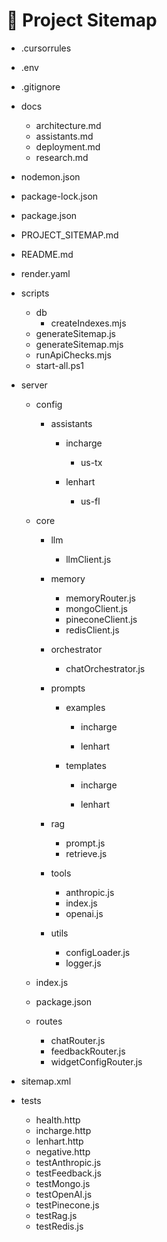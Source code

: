 # 📂 Project Sitemap

- .cursorrules
- .env
- .gitignore
 
- docs
  - architecture.md
  - assistants.md
  - deployment.md
  - research.md
- nodemon.json
- package-lock.json
- package.json
- PROJECT_SITEMAP.md
- README.md
- render.yaml
- scripts
  - db
    - createIndexes.mjs
  - generateSitemap.js
  - generateSitemap.mjs
  - runApiChecks.mjs
  - start-all.ps1
- server
  - config
    - assistants
      - incharge
        - us-tx

      - lenhart
        - us-fl

  - core
    - llm
      - llmClient.js
    - memory
      - memoryRouter.js
      - mongoClient.js
      - pineconeClient.js
      - redisClient.js
    - orchestrator
      - chatOrchestrator.js
    - prompts
      - examples
        - incharge

        - lenhart

      - templates
        - incharge

        - lenhart

    - rag
      - prompt.js
      - retrieve.js
    - tools
      - anthropic.js
      - index.js
      - openai.js
    - utils
      - configLoader.js
      - logger.js
  - index.js
  - package.json
  - routes
    - chatRouter.js
    - feedbackRouter.js
    - widgetConfigRouter.js
- sitemap.xml
- tests
  - health.http
  - incharge.http
  - lenhart.http
  - negative.http
  - testAnthropic.js
  - testFeedback.js
  - testMongo.js
  - testOpenAI.js
  - testPinecone.js
  - testRag.js
  - testRedis.js